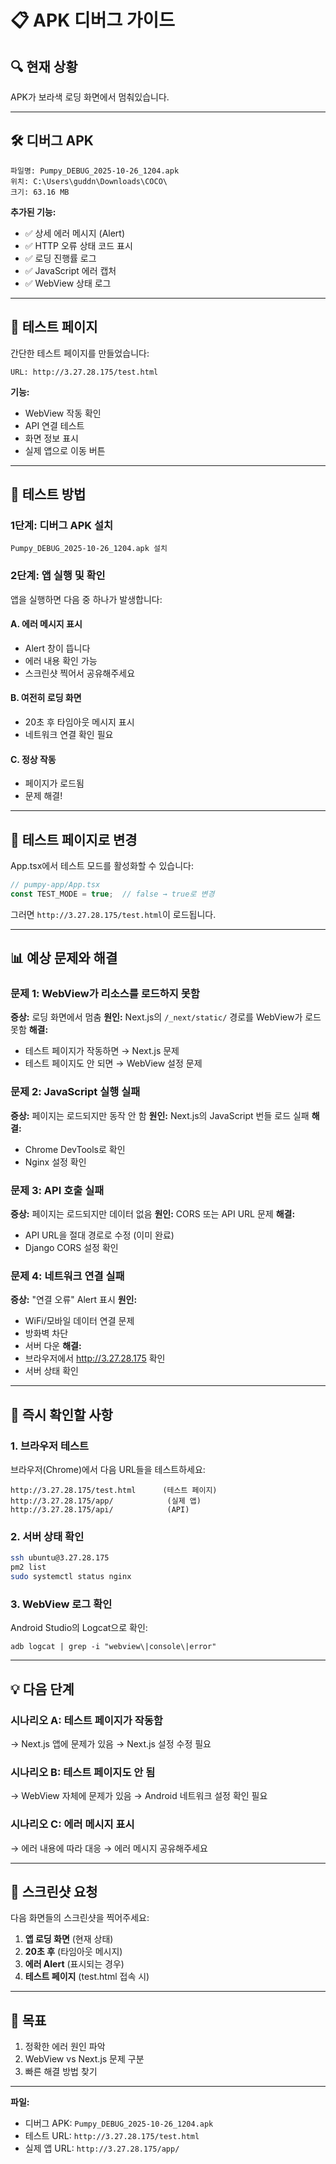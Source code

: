 # 📋 APK 디버그 가이드

## 🔍 현재 상황

APK가 보라색 로딩 화면에서 멈춰있습니다.

---

## 🛠️ 디버그 APK

```
파일명: Pumpy_DEBUG_2025-10-26_1204.apk
위치: C:\Users\guddn\Downloads\COCO\
크기: 63.16 MB
```

**추가된 기능:**
- ✅ 상세 에러 메시지 (Alert)
- ✅ HTTP 오류 상태 코드 표시
- ✅ 로딩 진행률 로그
- ✅ JavaScript 에러 캡처
- ✅ WebView 상태 로그

---

## 🧪 테스트 페이지

간단한 테스트 페이지를 만들었습니다:

```
URL: http://3.27.28.175/test.html
```

**기능:**
- WebView 작동 확인
- API 연결 테스트
- 화면 정보 표시
- 실제 앱으로 이동 버튼

---

## 📱 테스트 방법

### 1단계: 디버그 APK 설치
```
Pumpy_DEBUG_2025-10-26_1204.apk 설치
```

### 2단계: 앱 실행 및 확인
앱을 실행하면 다음 중 하나가 발생합니다:

#### A. 에러 메시지 표시
- Alert 창이 뜹니다
- 에러 내용 확인 가능
- 스크린샷 찍어서 공유해주세요

#### B. 여전히 로딩 화면
- 20초 후 타임아웃 메시지 표시
- 네트워크 연결 확인 필요

#### C. 정상 작동
- 페이지가 로드됨
- 문제 해결!

---

## 🔧 테스트 페이지로 변경

App.tsx에서 테스트 모드를 활성화할 수 있습니다:

```typescript
// pumpy-app/App.tsx
const TEST_MODE = true;  // false → true로 변경
```

그러면 `http://3.27.28.175/test.html`이 로드됩니다.

---

## 📊 예상 문제와 해결

### 문제 1: WebView가 리소스를 로드하지 못함
**증상:** 로딩 화면에서 멈춤
**원인:** Next.js의 `/_next/static/` 경로를 WebView가 로드 못함
**해결:**
- 테스트 페이지가 작동하면 → Next.js 문제
- 테스트 페이지도 안 되면 → WebView 설정 문제

### 문제 2: JavaScript 실행 실패
**증상:** 페이지는 로드되지만 동작 안 함
**원인:** Next.js의 JavaScript 번들 로드 실패
**해결:**
- Chrome DevTools로 확인
- Nginx 설정 확인

### 문제 3: API 호출 실패
**증상:** 페이지는 로드되지만 데이터 없음
**원인:** CORS 또는 API URL 문제
**해결:**
- API URL을 절대 경로로 수정 (이미 완료)
- Django CORS 설정 확인

### 문제 4: 네트워크 연결 실패
**증상:** "연결 오류" Alert 표시
**원인:** 
- WiFi/모바일 데이터 연결 문제
- 방화벽 차단
- 서버 다운
**해결:**
- 브라우저에서 http://3.27.28.175 확인
- 서버 상태 확인

---

## 🚨 즉시 확인할 사항

### 1. 브라우저 테스트
브라우저(Chrome)에서 다음 URL들을 테스트하세요:

```
http://3.27.28.175/test.html      (테스트 페이지)
http://3.27.28.175/app/            (실제 앱)
http://3.27.28.175/api/            (API)
```

### 2. 서버 상태 확인
```bash
ssh ubuntu@3.27.28.175
pm2 list
sudo systemctl status nginx
```

### 3. WebView 로그 확인
Android Studio의 Logcat으로 확인:
```
adb logcat | grep -i "webview\|console\|error"
```

---

## 💡 다음 단계

### 시나리오 A: 테스트 페이지가 작동함
→ Next.js 앱에 문제가 있음
→ Next.js 설정 수정 필요

### 시나리오 B: 테스트 페이지도 안 됨
→ WebView 자체에 문제가 있음
→ Android 네트워크 설정 확인 필요

### 시나리오 C: 에러 메시지 표시
→ 에러 내용에 따라 대응
→ 에러 메시지 공유해주세요

---

## 📸 스크린샷 요청

다음 화면들의 스크린샷을 찍어주세요:

1. **앱 로딩 화면** (현재 상태)
2. **20초 후** (타임아웃 메시지)
3. **에러 Alert** (표시되는 경우)
4. **테스트 페이지** (test.html 접속 시)

---

## 🎯 목표

1. 정확한 에러 원인 파악
2. WebView vs Next.js 문제 구분
3. 빠른 해결 방법 찾기

---

**파일:**
- 디버그 APK: `Pumpy_DEBUG_2025-10-26_1204.apk`
- 테스트 URL: `http://3.27.28.175/test.html`
- 실제 앱 URL: `http://3.27.28.175/app/`


